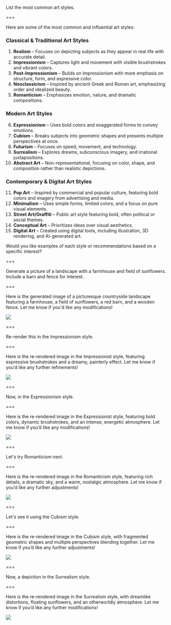 List the most common art styles.

===

Here are some of the most common and influential art styles:

### **Classical & Traditional Art Styles**
1. **Realism** – Focuses on depicting subjects as they appear in real life with accurate detail.
2. **Impressionism** – Captures light and movement with visible brushstrokes and vibrant colors.
3. **Post-Impressionism** – Builds on Impressionism with more emphasis on structure, form, and expressive color.
4. **Neoclassicism** – Inspired by ancient Greek and Roman art, emphasizing order and idealized beauty.
5. **Romanticism** – Emphasizes emotion, nature, and dramatic compositions.

### **Modern Art Styles**
6. **Expressionism** – Uses bold colors and exaggerated forms to convey emotions.
7. **Cubism** – Breaks subjects into geometric shapes and presents multiple perspectives at once.
8. **Futurism** – Focuses on speed, movement, and technology.
9. **Surrealism** – Explores dreams, subconscious imagery, and irrational juxtapositions.
10. **Abstract Art** – Non-representational, focusing on color, shape, and composition rather than realistic depictions.

### **Contemporary & Digital Art Styles**
11. **Pop Art** – Inspired by commercial and popular culture, featuring bold colors and imagery from advertising and media.
12. **Minimalism** – Uses simple forms, limited colors, and a focus on pure visual elements.
13. **Street Art/Graffiti** – Public art style featuring bold, often political or social themes.
14. **Conceptual Art** – Prioritizes ideas over visual aesthetics.
15. **Digital Art** – Created using digital tools, including illustration, 3D rendering, and AI-generated art.

Would you like examples of each style or recommendations based on a specific interest?

===

Generate a picture of a landscape with a farmhouse and field of sunflowers.  Include a barn and fence for interest.

===

Here is the generated image of a picturesque countryside landscape featuring a farmhouse, a field of sunflowers, a red barn, and a wooden fence. Let me know if you'd like any modifications!

![](chats/photos/farmhouse-landscape.jpg)

=== 

Re-render this in the Impressionism style.

===

Here is the re-rendered image in the Impressionist style, featuring expressive brushstrokes and a dreamy, painterly effect. Let me know if you’d like any further refinements!

![](chats/photos/farmhouse-landscape-impressionism.jpg)

===

Now, in the Expressionism style.

===

Here is the re-rendered image in the Expressionist style, featuring bold colors, dynamic brushstrokes, and an intense, energetic atmosphere. Let me know if you’d like any modifications!

![](chats/photos/farmhouse-landscape-expressionism.jpg)

===

Let's try Romanticism next.

===

Here is the re-rendered image in the Romanticism style, featuring rich details, a dramatic sky, and a warm, nostalgic atmosphere. Let me know if you’d like any further adjustments!

![](chats/photos/farmhouse-landscape-romanticism.jpg)

===

Let's see it using the Cubism style.

===

Here is the re-rendered image in the Cubism style, with fragmented geometric shapes and multiple perspectives blending together. Let me know if you’d like any further adjustments!

![](chats/photos/farmhouse-landscape-cubism.jpg)

===

Now, a depiction in the Surrealism style.

===

Here is the re-rendered image in the Surrealism style, with dreamlike distortions, floating sunflowers, and an otherworldly atmosphere. Let me know if you’d like any further modifications!

![](chats/photos/farmhouse-landscape-surrealism.jpg)
